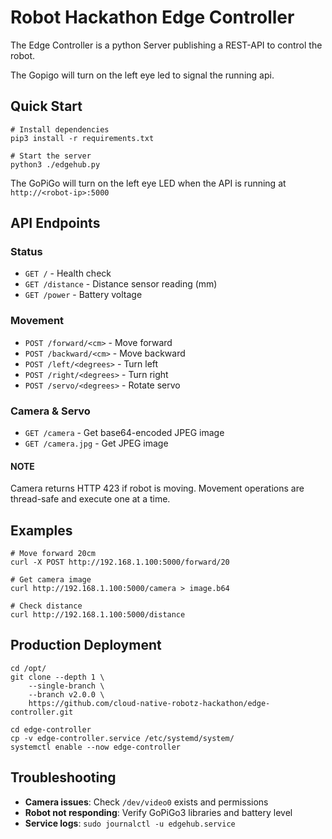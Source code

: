# Robot Hackathon Edge Controller

The Edge Controller is a python Server publishing a REST-API to control the robot.

The Gopigo will turn on the left eye led to signal the running api.

## Quick Start

```shell
# Install dependencies
pip3 install -r requirements.txt

# Start the server
python3 ./edgehub.py
```

The GoPiGo will turn on the left eye LED when the API is running at `http://<robot-ip>:5000`

##  API Endpoints

### Status
* `GET /` - Health check
* `GET /distance` - Distance sensor reading (mm)
* `GET /power` - Battery voltage
###  Movement
* `POST /forward/<cm>` - Move forward
* `POST /backward/<cm>` - Move backward  
* `POST /left/<degrees>` - Turn left
* `POST /right/<degrees>` - Turn right
* `POST /servo/<degrees>` - Rotate servo

### Camera & Servo
* `GET /camera` - Get base64-encoded JPEG image
* `GET /camera.jpg` - Get JPEG image

#### NOTE
Camera returns HTTP 423 if robot is moving. Movement operations are thread-safe and execute one at a time.


## Examples

```shell
# Move forward 20cm
curl -X POST http://192.168.1.100:5000/forward/20

# Get camera image
curl http://192.168.1.100:5000/camera > image.b64

# Check distance
curl http://192.168.1.100:5000/distance
```

## Production Deployment

```shell
cd /opt/
git clone --depth 1 \
    --single-branch \
    --branch v2.0.0 \
    https://github.com/cloud-native-robotz-hackathon/edge-controller.git

cd edge-controller
cp -v edge-controller.service /etc/systemd/system/
systemctl enable --now edge-controller
```

## Troubleshooting

* **Camera issues**: Check `/dev/video0` exists and permissions
* **Robot not responding**: Verify GoPiGo3 libraries and battery level
* **Service logs**: `sudo journalctl -u edgehub.service`
